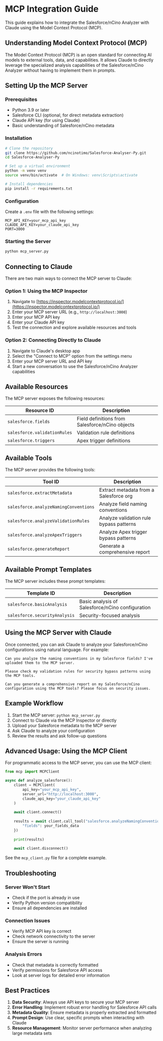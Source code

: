 # MCP Integration Guide

This guide explains how to integrate the Salesforce/nCino Analyzer with Claude using the Model Context Protocol (MCP).

## Understanding Model Context Protocol (MCP)

The Model Context Protocol (MCP) is an open standard for connecting AI models to external tools, data, and capabilities. It allows Claude to directly leverage the specialized analysis capabilities of the Salesforce/nCino Analyzer without having to implement them in prompts.

## Setting Up the MCP Server

### Prerequisites

- Python 3.9 or later
- Salesforce CLI (optional, for direct metadata extraction)
- Claude API key (for using Claude)
- Basic understanding of Salesforce/nCino metadata

### Installation

```bash
# Clone the repository
git clone https://github.com/ncinotimo/Salesforce-Analyser-Py.git
cd Salesforce-Analyser-Py

# Set up a virtual environment
python -m venv venv
source venv/bin/activate  # On Windows: venv\Scripts\activate

# Install dependencies
pip install -r requirements.txt
```

### Configuration

Create a `.env` file with the following settings:

```
MCP_API_KEY=your_mcp_api_key
CLAUDE_API_KEY=your_claude_api_key
PORT=3000
```

### Starting the Server

```bash
python mcp_server.py
```

## Connecting to Claude

There are two main ways to connect the MCP server to Claude:

### Option 1: Using the MCP Inspector

1. Navigate to [https://inspector.modelcontextprotocol.io/](https://inspector.modelcontextprotocol.io/)
2. Enter your MCP server URL (e.g., `http://localhost:3000`)
3. Enter your MCP API key
4. Enter your Claude API key
5. Test the connection and explore available resources and tools

### Option 2: Connecting Directly to Claude

1. Navigate to Claude's desktop app
2. Select the "Connect to MCP" option from the settings menu
3. Enter your MCP server URL and API key
4. Start a new conversation to use the Salesforce/nCino Analyzer capabilities

## Available Resources

The MCP server exposes the following resources:

| Resource ID | Description |
|-------------|-------------|
| `salesforce.fields` | Field definitions from Salesforce/nCino objects |
| `salesforce.validationRules` | Validation rule definitions |
| `salesforce.triggers` | Apex trigger definitions |

## Available Tools

The MCP server provides the following tools:

| Tool ID | Description |
|---------|-------------|
| `salesforce.extractMetadata` | Extract metadata from a Salesforce org |
| `salesforce.analyzeNamingConventions` | Analyze field naming conventions |
| `salesforce.analyzeValidationRules` | Analyze validation rule bypass patterns |
| `salesforce.analyzeApexTriggers` | Analyze Apex trigger bypass patterns |
| `salesforce.generateReport` | Generate a comprehensive report |

## Available Prompt Templates

The MCP server includes these prompt templates:

| Template ID | Description |
|-------------|-------------|
| `salesforce.basicAnalysis` | Basic analysis of Salesforce/nCino configuration |
| `salesforce.securityAnalysis` | Security-focused analysis |

## Using the MCP Server with Claude

Once connected, you can ask Claude to analyze your Salesforce/nCino configurations using natural language. For example:

```
Can you analyze the naming conventions in my Salesforce fields? I've uploaded them to the MCP server.
```

```
Please check my validation rules for security bypass patterns using the MCP tools.
```

```
Can you generate a comprehensive report on my Salesforce/nCino configuration using the MCP tools? Please focus on security issues.
```

## Example Workflow

1. Start the MCP server: `python mcp_server.py`
2. Connect to Claude via the MCP Inspector or directly
3. Upload your Salesforce metadata to the MCP server
4. Ask Claude to analyze your configuration
5. Review the results and ask follow-up questions

## Advanced Usage: Using the MCP Client

For programmatic access to the MCP server, you can use the MCP client:

```python
from mcp import MCPClient

async def analyze_salesforce():
    client = MCPClient(
        api_key="your_mcp_api_key",
        server_url="http://localhost:3000",
        claude_api_key="your_claude_api_key"
    )
    
    await client.connect()
    
    results = await client.call_tool("salesforce.analyzeNamingConventions", {
        "fields": your_fields_data
    })
    
    print(results)
    
    await client.disconnect()
```

See the `mcp_client.py` file for a complete example.

## Troubleshooting

### Server Won't Start

- Check if the port is already in use
- Verify Python version compatibility
- Ensure all dependencies are installed

### Connection Issues

- Verify MCP API key is correct
- Check network connectivity to the server
- Ensure the server is running

### Analysis Errors

- Check that metadata is correctly formatted
- Verify permissions for Salesforce API access
- Look at server logs for detailed error information

## Best Practices

1. **Data Security**: Always use API keys to secure your MCP server
2. **Error Handling**: Implement robust error handling for Salesforce API calls
3. **Metadata Quality**: Ensure metadata is properly extracted and formatted
4. **Prompt Design**: Use clear, specific prompts when interacting with Claude
5. **Resource Management**: Monitor server performance when analyzing large metadata sets